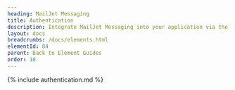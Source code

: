 ```yaml
---
heading: MailJet Messaging
title: Authentication
description: Integrate MailJet Messaging into your application via the Cloud Elements APIs.
layout: docs
breadcrumbs: /docs/elements.html
elementId: 84
parent: Back to Element Guides
order: 10
---
```


{% include authentication.md %}
